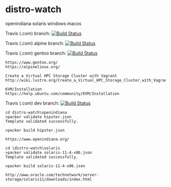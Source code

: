 # distro-watch
openindiana solaris windows macos

Travis (.com) branch:
[![Build Status](https://travis-ci.com/githubfoam/distro-watch.svg?branch=master)](https://travis-ci.com/githubfoam/distro-watch)

Travis (.com) alpine branch:
[![Build Status](https://travis-ci.com/githubfoam/distro-watch.svg?branch=feature_alpine)](https://travis-ci.com/githubfoam/distro-watch)  

Travis (.com) gentoo branch:
[![Build Status](https://travis-ci.com/githubfoam/distro-watch.svg?branch=feature_gentoo)](https://travis-ci.com/githubfoam/distro-watch)  

```
https://www.gentoo.org/ 
https://alpinelinux.org/
```
```
Create a Virtual HPC Storage Cluster with Vagrant
http://wiki.lustre.org/Create_a_Virtual_HPC_Storage_Cluster_with_Vagrant

KVM/Installation
https://help.ubuntu.com/community/KVM/Installation

```

Travis (.com) dev branch:
[![Build Status](https://travis-ci.com/githubfoam/distro-watch.svg?branch=dev)](https://travis-ci.com/githubfoam/distro-watch)  

```
cd distro-watch\openindiana
>packer validate hipster.json
Template validated successfully.

>packer build hipster.json

https://www.openindiana.org/

```
```
cd \distro-watch\solaris
>packer validate solaris-11-4-x86.json
Template validated successfully.

>packer build solaris-11-4-x86.json

http://www.oracle.com/technetwork/server-storage/solaris11/downloads/index.html

```